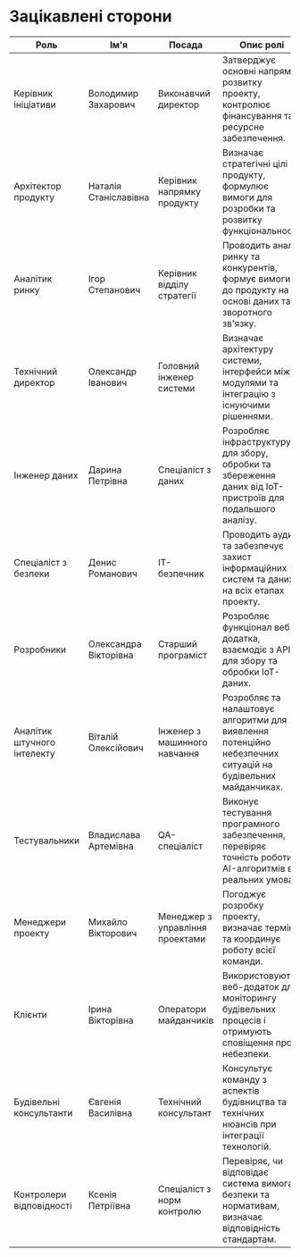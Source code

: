 # Зацікавлені сторони

| Роль                        | Ім'я                  | Посада                          | Опис ролі                                                                                                   |
|-----------------------------|-----------------------|---------------------------------|-------------------------------------------------------------------------------------------------------------|
| Керівник ініціативи         | Володимир Захарович   | Виконавчий директор             | Затверджує основні напрями розвитку проекту, контролює фінансування та ресурсне забезпечення.               |
| Архітектор продукту         | Наталія Станіславівна | Керівник напрямку продукту      | Визначає стратегічні цілі продукту, формулює вимоги для розробки та розвитку функціональності.              |
| Аналітик ринку              | Ігор Степанович       | Керівник відділу стратегії      | Проводить аналіз ринку та конкурентів, формує вимоги до продукту на основі даних та зворотного зв'язку.     |
| Технічний директор          | Олександр Іванович    | Головний інженер системи        | Визначає архітектуру системи, інтерфейси між модулями та інтеграцію з існуючими рішеннями.                  |
| Інженер даних               | Дарина Петрівна       | Спеціаліст з даних              | Розробляє інфраструктуру для збору, обробки та збереження даних від IoT-пристроїв для подальшого аналізу.   |
| Спеціаліст з безпеки        | Денис Романович       | ІТ-безпечник                    | Проводить аудит та забезпечує захист інформаційних систем та даних на всіх етапах проекту.                  |
| Розробники                  | Олександра Вікторівна | Старший програміст              | Розробляє функціонал веб-додатка, взаємодіє з API для збору та обробки IoT-даних.                           |
| Аналітик штучного інтелекту | Віталій Олексійович   | Інженер з машинного навчання    | Розробляє та налаштовує алгоритми для виявлення потенційно небезпечних ситуацій на будівельних майданчиках. |
| Тестувальники               | Владислава Артемівна  | QA-спеціаліст                   | Виконує тестування програмного забезпечення, перевіряє точність роботи AI-алгоритмів в реальних умовах.     |
| Менеджери проекту           | Михайло Вікторович    | Менеджер з управління проектами | Погоджує розробку проекту, визначає терміни та координує роботу всієї команди.                              |
| Клієнти                     | Ірина Вікторівна      | Оператори майданчиків           | Використовують веб-додаток для моніторингу будівельних процесів і отримують сповіщення про небезпеки.       |
| Будівельні консультанти     | Євгенія Василівна     | Технічний консультант           | Консультує команду з аспектів будівництва та технічних нюансів при інтеграції технологій.                   |
| Контролери відповідності    | Ксенія Петріївна      | Спеціаліст з норм контролю      | Перевіряє, чи відповідає система вимогам безпеки та нормативам, визначає відповідність стандартам.          |